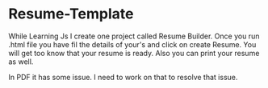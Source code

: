 # Resume-Template
While Learning Js I create one project called Resume Builder. Once you run .html file you have fil the details of your's and click on create Resume.
You will get too know that your resume is ready. Also you can print your resume as well.

In PDF it has some issue.  I need to work on that to resolve that issue.

